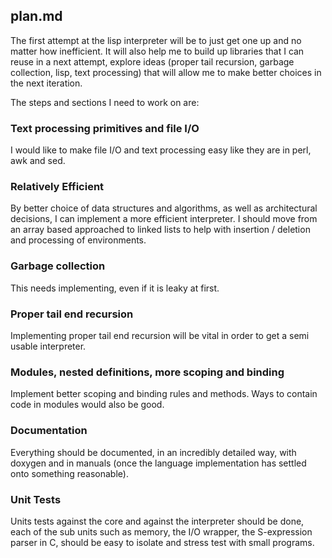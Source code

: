 ## plan.md

The first attempt at the lisp interpreter will be to just get one up and no
matter how inefficient. It will also help me to build up libraries that I can
reuse in a next attempt, explore ideas (proper tail recursion, garbage
collection, lisp, text processing) that will allow me to make better choices in
the next iteration.

The steps and sections I need to work on are:

### Text processing primitives and file I/O

I would like to make file I/O and text processing easy like they are in perl,
awk and sed.

### Relatively Efficient

By better choice of data structures and algorithms, as well as architectural
decisions, I can implement a more efficient interpreter. I should move from an
array based approached to linked lists to help with insertion / deletion and
processing of environments.

### Garbage collection

This needs implementing, even if it is leaky at first. 

### Proper tail end recursion

Implementing proper tail end recursion will be vital in order to get a semi
usable interpreter.

### Modules, nested definitions, more scoping and binding

Implement better scoping and binding rules and methods. Ways to contain code
in modules would also be good.

### Documentation

Everything should be documented, in an incredibly detailed way, with doxygen
and in manuals (once the language implementation has settled onto something
reasonable).

### Unit Tests

Units tests against the core and against the interpreter should be done, each
of the sub units such as memory, the I/O wrapper, the S-expression parser in C,
should be easy to isolate and stress test with small programs.

